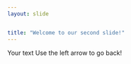 ```yaml
---
layout: slide


title: "Welcome to our second slide!"
---
```

Your text
Use the left arrow to go back!
